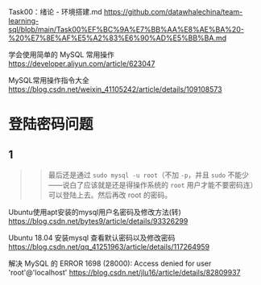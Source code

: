 
Task00：绪论 - 环境搭建.md https://github.com/datawhalechina/team-learning-sql/blob/main/Task00%EF%BC%9A%E7%BB%AA%E8%AE%BA%20-%20%E7%8E%AF%E5%A2%83%E6%90%AD%E5%BB%BA.md

学会使用简单的 MySQL 常用操作 https://developer.aliyun.com/article/623047

MySQL常用操作指令大全 https://blog.csdn.net/weixin_41105242/article/details/109108573

# 登陆密码问题

## 1
>> 最后还是通过 `sudo mysql -u root`（不加 `-p`，并且 `sudo` 不能少——说白了应该就是还是得操作系统的 `root` 用户才能不要密码连）可以登陆上去。然后再改 root 的密码。

Ubuntu使用apt安装的mysql用户名密码及修改方法(转) https://blog.csdn.net/bytes9/article/details/93326299

Ubuntu 18.04 安装mysql 查看默认密码以及修改密码 https://blog.csdn.net/qq_41251963/article/details/117264959

解决 MySQL 的 ERROR 1698 (28000): Access denied for user 'root'@'localhost' https://blog.csdn.net/jlu16/article/details/82809937
